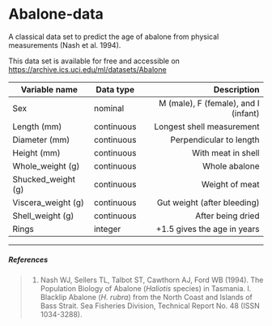 # Abalone-data
A classical data set to predict the age of abalone from physical measurements (Nash et al. 1994).

This data set is available for free and accessible on https://archive.ics.uci.edu/ml/datasets/Abalone

| Variable name      | Data type  | Description                          |
| ------------------ |------------| ------------------------------------:|
| Sex                | nominal    | M (male), F (female), and I (infant) |
| Length (mm)        | continuous | Longest shell measurement            |
| Diameter (mm)      | continuous | Perpendicular to length              |
| Height (mm)        | continuous | With meat in shell                   |
| Whole_weight (g)   | continuous | Whole abalone                        |
| Shucked_weight (g) | continuous | Weight of meat                       |
| Viscera_weight (g) | continuous | Gut weight (after bleeding)          |
| Shell_weight (g)   | continuous | After being dried                    |
| Rings              | integer    | +1.5 gives the age in years          |


---
##### References
> 1. Nash WJ, Sellers TL, Talbot ST, Cawthorn AJ, Ford WB (1994). The Population Biology of Abalone (_Haliotis_ species) in Tasmania. I. Blacklip Abalone (_H. rubra_) from the North Coast and Islands of Bass Strait. Sea Fisheries Division, Technical Report No. 48 (ISSN 1034-3288).
